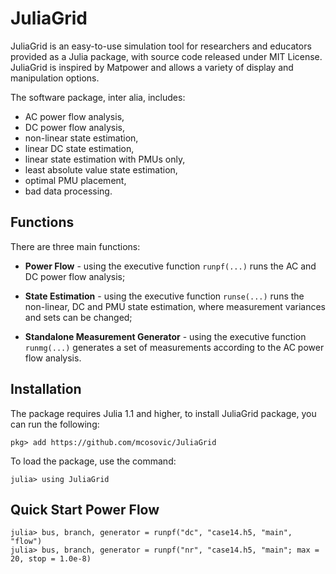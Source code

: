 # JuliaGrid

JuliaGrid is an easy-to-use simulation tool for researchers and educators provided as a Julia package, with source code released under MIT License. JuliaGrid is inspired by Matpower and allows a variety of display and manipulation options.

The software package, inter alia, includes:
 - AC power flow analysis,
 - DC power flow analysis,
 - non-linear state estimation,
 - linear DC state estimation,
 - linear state estimation with PMUs only,
 - least absolute value state estimation,
 - optimal PMU placement,
 - bad data processing.

## Functions

There are three main functions:
 - **Power Flow** - using the executive function `runpf(...)` runs the AC and DC power flow analysis;

 - **State Estimation** - using the executive function `runse(...)` runs the non-linear, DC and PMU state estimation, where measurement variances and sets can be changed;

 - **Standalone Measurement Generator** - using the executive function `runmg(...)` generates a set of measurements according to the AC power flow analysis.

## Installation
The package requires Julia 1.1 and higher, to install JuliaGrid package, you can run the following:
```julia-repl
pkg> add https://github.com/mcosovic/JuliaGrid
```

To load the package, use the command:
```julia-repl
julia> using JuliaGrid
```

##  Quick Start Power Flow
```julia-repl
julia> bus, branch, generator = runpf("dc", "case14.h5, "main", "flow")
julia> bus, branch, generator = runpf("nr", "case14.h5, "main"; max = 20, stop = 1.0e-8)
```
